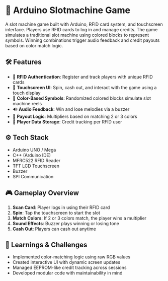 # 🎰 Arduino Slotmachine Game

A slot machine game built with Arduino, RFID card system, and touchscreen interface. Players use RFID cards to log in and manage credits. The game simulates a traditional slot machine using colored blocks to represent symbols. Winning combinations trigger audio feedback and credit payouts based on color match logic.

## 🛠 Features

- 📇 **RFID Authentication**: Register and track players with unique RFID cards
- 📱 **Touchscreen UI**: Spin, cash out, and interact with the game using a touch display
- 🎨 **Color-Based Symbols**: Randomized colored blocks simulate slot machine reels
- 🔊 **Audio Feedback**: Win and lose melodies via a buzzer
- 🎲 **Payout Logic**: Multipliers based on matching 2 or 3 colors
- 💾 **Player Data Storage**: Credit tracking per RFID user

## ⚙️ Tech Stack

- Arduino UNO / Mega
- C++ (Arduino IDE)
- MFRC522 RFID Reader
- TFT LCD Touchscreen
- Buzzer
- SPI Communication

## 🎮 Gameplay Overview

1. **Scan Card**: Player logs in using their RFID card
2. **Spin**: Tap the touchscreen to start the slot
3. **Match Colors**: If 2 or 3 colors match, the player wins a multiplier
4. **Sound Effects**: Buzzer plays winning or losing tone
5. **Cash Out**: Players can cash out anytime

## 🧠 Learnings & Challenges

- Implemented color-matching logic using raw RGB values
- Created interactive UI with dynamic screen updates
- Managed EEPROM-like credit tracking across sessions
- Developed modular code with maintainability in mind
